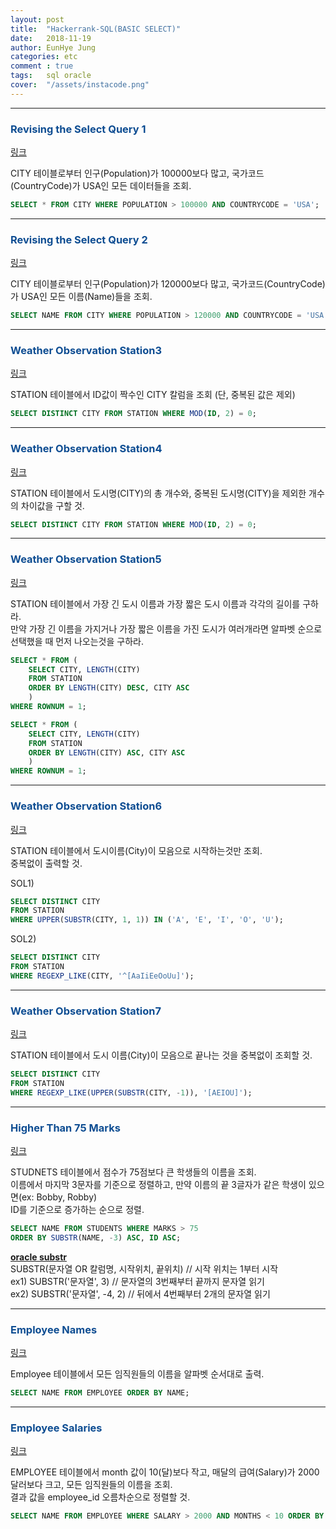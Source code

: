 ```yaml
---
layout: post
title:  "Hackerrank-SQL(BASIC SELECT)"
date:   2018-11-19
author: EunHye Jung
categories: etc
comment : true
tags:	sql oracle
cover:  "/assets/instacode.png"
---   
```

   
- - -    
    
    
###  <font color = "#0E4D92"> Revising the Select Query 1 </font>    
     
[링크](https://www.hackerrank.com/challenges/revising-the-select-query/problem)  
     
CITY 테이블로부터 인구(Population)가 100000보다 많고, 국가코드(CountryCode)가 USA인 모든 데이터들을 조회.   
     
```sql  
SELECT * FROM CITY WHERE POPULATION > 100000 AND COUNTRYCODE = 'USA';
```      
    
     
- - -   
    
    
###  <font color = "#0E4D92"> Revising the Select Query 2 </font>    
   
[링크](https://www.hackerrank.com/challenges/revising-the-select-query-2/problem)   
   
CITY 테이블로부터 인구(Population)가 120000보다 많고, 국가코드(CountryCode)가 USA인 모든 이름(Name)들을 조회.   
       
```sql  
SELECT NAME FROM CITY WHERE POPULATION > 120000 AND COUNTRYCODE = 'USA';
```      
   
   
- - -     
    
    
###  <font color = "#0E4D92"> Weather Observation Station3 </font>    
  
[링크](https://www.hackerrank.com/challenges/weather-observation-station-3/problem)  
  
STATION 테이블에서 ID값이 짝수인 CITY 칼럼을 조회 (단, 중복된 값은 제외)   
   
```sql  
SELECT DISTINCT CITY FROM STATION WHERE MOD(ID, 2) = 0; 
``` 
   
    
- - -     
    
    
###  <font color = "#0E4D92"> Weather Observation Station4 </font>    
  
[링크](https://www.hackerrank.com/challenges/weather-observation-station-4/problem)  
  
STATION 테이블에서 도시명(CITY)의 총 개수와, 중복된 도시명(CITY)을 제외한 개수의 차이값을 구할 것.   
   
```sql  
SELECT DISTINCT CITY FROM STATION WHERE MOD(ID, 2) = 0;   
``` 
   
    
- - -     
    
    
###  <font color = "#0E4D92"> Weather Observation Station5 </font>    
    
[링크](https://www.hackerrank.com/challenges/weather-observation-station-5/problem)    
    
STATION 테이블에서 가장 긴 도시 이름과 가장 짧은 도시 이름과 각각의 길이를 구하라.  
만약 가장 긴 이름을 가지거나 가장 짧은 이름을 가진 도시가 여러개라면 알파벳 순으로 선택했을 때 먼저 나오는것을 구하라.   
     
```sql   
SELECT * FROM (
    SELECT CITY, LENGTH(CITY)
    FROM STATION
    ORDER BY LENGTH(CITY) DESC, CITY ASC
    ) 
WHERE ROWNUM = 1;

SELECT * FROM (
    SELECT CITY, LENGTH(CITY)
    FROM STATION
    ORDER BY LENGTH(CITY) ASC, CITY ASC
    ) 
WHERE ROWNUM = 1;
```   
   
    
- - -     
    
    
###  <font color = "#0E4D92"> Weather Observation Station6 </font>    
   
[링크](https://www.hackerrank.com/challenges/weather-observation-station-6/problem)   
     
STATION 테이블에서 도시이름(City)이 모음으로 시작하는것만 조회.  
중복없이 출력할 것.  
   
SOL1)         
```sql   
SELECT DISTINCT CITY 
FROM STATION
WHERE UPPER(SUBSTR(CITY, 1, 1)) IN ('A', 'E', 'I', 'O', 'U');
```  
  
SOL2)    
```sql  
SELECT DISTINCT CITY 
FROM STATION
WHERE REGEXP_LIKE(CITY, '^[AaIiEeOoUu]');
```      
   
   
- - -     
    
    
###  <font color = "#0E4D92"> Weather Observation Station7 </font>    
   
[링크](https://www.hackerrank.com/challenges/weather-observation-station-7/problem)   
   
STATION 테이블에서 도시 이름(City)이 모음으로 끝나는 것을 중복없이 조회할 것.   
      
```sql   
SELECT DISTINCT CITY 
FROM STATION
WHERE REGEXP_LIKE(UPPER(SUBSTR(CITY, -1)), '[AEIOU]');
```   
   
   
- - -     
    
    
###  <font color = "#0E4D92"> Higher Than 75 Marks </font>    
   
[링크](https://www.hackerrank.com/challenges/more-than-75-marks/problem)   
   
STUDNETS 테이블에서 점수가 75점보다 큰 학생들의 이름을 조회.  
이름에서 마지막 3문자를 기준으로 정렬하고, 만약 이름의 끝 3글자가 같은 학생이 있으면(ex: Bobby, Robby)   
ID를 기준으로 증가하는 순으로 정렬.   
  
```sql  
SELECT NAME FROM STUDENTS WHERE MARKS > 75
ORDER BY SUBSTR(NAME, -3) ASC, ID ASC;
```   
       
<b> [oracle substr](https://docs.oracle.com/cd/B19306_01/server.102/b14200/functions162.htm) </b>   
SUBSTR(문자열 OR 칼럼명, 시작위치, 끝위치) // 시작 위치는 1부터 시작    
ex1) SUBSTR('문자열', 3)  // 문자열의 3번째부터 끝까지 문자열 읽기  
ex2) SUBSTR('문자열', -4, 2) // 뒤에서 4번째부터 2개의 문자열 읽기   
     
- - -    
  
     
###  <font color = "#0E4D92"> Employee Names </font>    
  
[링크](https://www.hackerrank.com/challenges/name-of-employees/problem)    
     
Employee 테이블에서 모든 임직원들의 이름을 알파벳 순서대로 출력.   
     
```sql    
SELECT NAME FROM EMPLOYEE ORDER BY NAME;
```    
   
   
- - -  
  
     
###  <font color = "#0E4D92"> Employee Salaries </font>     
   
[링크](https://www.hackerrank.com/challenges/salary-of-employees/problem)   
    
EMPLOYEE 테이블에서 month 값이 10(달)보다 작고, 매달의 급여(Salary)가 2000달러보다 크고, 모든 임직원들의 이름을 조회.  
결과 값을 employee_id 오름차순으로 정렬할 것.  
   
```sql  
SELECT NAME FROM EMPLOYEE WHERE SALARY > 2000 AND MONTHS < 10 ORDER BY EMPLOYEE_ID;
```  
